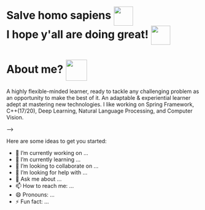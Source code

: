 # Salve homo sapiens <img align="center" src="https://user-images.githubusercontent.com/50717968/152921789-0b78a2e7-19c2-4404-971b-32ed732cfdc9.png" height="50"/> <br /> I hope y'all are doing great! <img align="center" src="https://user-images.githubusercontent.com/50717968/152921620-0fb76432-38cd-4dce-bc9f-223b8fb79045.png" height="50" /> 

<!-- # <img align="center" src="https://user-images.githubusercontent.com/50717968/152921941-bbbdbaf9-5ce5-48d9-bd1e-a56e176ac0ca.png" height="50"/>
But what does "Vaidh" even mean? It means **Doctor.** -->

# About me? <img align="center" src="https://user-images.githubusercontent.com/50717968/152670053-2981f442-b7f8-4e5e-85ac-8dbee19b5473.png" height="55"/>
A highly flexible-minded learner, ready to tackle any challenging problem as an opportunity to make the best of it. An adaptable & experiential learner adept at mastering new technologies. I like working on Spring Framework, C++(17/20), Deep Learning, Natural Language Processing, and Computer Vision.

<!-- <a href="https://discord.com/users/UnfuckwithableMe#0777" target="_blank"><img align="center" src="https://img.shields.io/badge/Discord-5865F2?style=for-the-badge&logo=discord&logoColor=white" /> --> </a> 


<!-- # Statistics <img align="center" src="https://user-images.githubusercontent.com/50717968/152671984-bcb1bc8c-e7bf-41eb-bfa3-0cc2b2e7a3ed.png" height="55" />
<!-- Using html -->
<!-- <div style="display: flex; flex-direction: row;">
   <img align="center" src="https://github-readme-stats.vercel.app/api?username=iamVaidh&show_icons=true&theme=midnight-purple&hide_border=true" width="445" />
<img align="right" src="https://github-readme-stats.vercel.app/api/top-langs/?username=iamVaidh&langs_count=5&theme=algolia&hide_border=true&hide=html,ejs,pug,css,scss&layout=compact" width="375" />
</div> --> -->
<!-- <img src="https://github-readme-stats.vercel.app/api?username=Kshatriyaprithviraj&show_icons=true&theme=midnight-purple&hide_border=true" height="250" width="500" />
<img src="https://github-readme-stats.vercel.app/api/top-langs/?username=Kshatriyaprithviraj&langs_count=5&theme=algolia&hide_border=true&hide=html,ejs,pug,css,scss&layout=compact" height="220"/> -->

<!-- # Streaks <img align="center" src="https://user-images.githubusercontent.com/50717968/152920968-c7079bc5-7f07-4abb-b2ba-63a470cf6970.png" height="48" />
<img src="https://github-readme-streak-stats.herokuapp.com?user=iamVaidh&theme=holi-theme&hide_border=true&date_format=M%20j%5B%2C%20Y%5D" width="445" /> -->


<!-- Direct link -->
<!-- [![Top Langs](https://github-readme-stats.vercel.app/api/top-langs/?username=Kshatriyaprithviraj&langs_count=5&theme=algolia&hide_border=true&hide=html,ejs,pug,scss&card_width=500)](https://github.com/anuraghazra/github-readme-stats) -->
<!-- [![GitHub Streak](https://github-readme-streak-stats.herokuapp.com?user=Kshatriyaprithviraj&theme=holi-theme&hide_border=true&date_format=M%20j%5B%2C%20Y%5D)](https://git.io/streak-stats) -->


<!-- # Currently learning, Project currently on hold or project I am working on, etc ✔️
<img src="https://user-images.githubusercontent.com/50717968/152688757-ff139442-f83a-4f9f-9890-db7d819f530e.png" align="center" width="100" height="100" /> -->


<!--
**Kshatriyaprithviraj/Kshatriyaprithviraj** is a ✨ _special_ ✨ repository because its `README.md` (this file) appears on your GitHub profile. -->

Here are some ideas to get you started:

- 🔭 I’m currently working on ...
- 🌱 I’m currently learning ...
- 👯 I’m looking to collaborate on ...
- 🤔 I’m looking for help with ...
- 💬 Ask me about ...
- 📫 How to reach me: ...
- 😄 Pronouns: ...
- ⚡ Fun fact: ...
